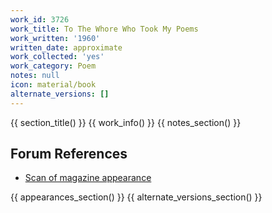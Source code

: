 ```yaml
---
work_id: 3726
work_title: To The Whore Who Took My Poems
work_written: '1960'
written_date: approximate
work_collected: 'yes'
work_category: Poem
notes: null
icon: material/book
alternate_versions: []
---
```


{{ section_title() }}
{{ work_info() }}
{{ notes_section() }}
## Forum References
- [Scan of magazine appearance](https://bukowskiforum.com/threads/to-the-whore-who-took-my-poems.3577/#post-140705)

{{ appearances_section() }}
{{ alternate_versions_section() }}